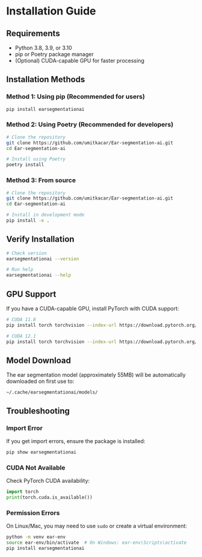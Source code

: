 # Installation Guide

## Requirements

- Python 3.8, 3.9, or 3.10
- pip or Poetry package manager
- (Optional) CUDA-capable GPU for faster processing

## Installation Methods

### Method 1: Using pip (Recommended for users)

```bash
pip install earsegmentationai
```

### Method 2: Using Poetry (Recommended for developers)

```bash
# Clone the repository
git clone https://github.com/umitkacar/Ear-segmentation-ai.git
cd Ear-segmentation-ai

# Install using Poetry
poetry install
```

### Method 3: From source

```bash
# Clone the repository
git clone https://github.com/umitkacar/Ear-segmentation-ai.git
cd Ear-segmentation-ai

# Install in development mode
pip install -e .
```

## Verify Installation

```bash
# Check version
earsegmentationai --version

# Run help
earsegmentationai --help
```

## GPU Support

If you have a CUDA-capable GPU, install PyTorch with CUDA support:

```bash
# CUDA 11.8
pip install torch torchvision --index-url https://download.pytorch.org/whl/cu118

# CUDA 12.1
pip install torch torchvision --index-url https://download.pytorch.org/whl/cu121
```

## Model Download

The ear segmentation model (approximately 55MB) will be automatically downloaded on first use to:
```
~/.cache/earsegmentationai/models/
```

## Troubleshooting

### Import Error
If you get import errors, ensure the package is installed:
```bash
pip show earsegmentationai
```

### CUDA Not Available
Check PyTorch CUDA availability:
```python
import torch
print(torch.cuda.is_available())
```

### Permission Errors
On Linux/Mac, you may need to use `sudo` or create a virtual environment:
```bash
python -m venv ear-env
source ear-env/bin/activate  # On Windows: ear-env\Scripts\activate
pip install earsegmentationai
```
